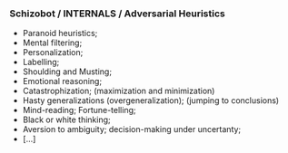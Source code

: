 ### Schizobot / INTERNALS / Adversarial Heuristics
* Paranoid heuristics;
* Mental filtering;
* Personalization;
* Labelling;
* Shoulding and Musting;
* Emotional reasoning;
* Catastrophization; (maximization and minimization)
* Hasty generalizations (overgeneralization); (jumping to conclusions)
* Mind-reading; Fortune-telling;
* Black or white thinking;
* Aversion to ambiguity; decision-making under uncertanty;
* [...]
